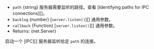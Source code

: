 <!-- YAML
added: v0.1.90
-->

* `path` {string} 服务器需要监听的路径。查看 [Identifying paths for IPC connections][]。
* `backlog` {number} [`server.listen()`][] 通用参数。
* `callback` {Function} [`server.listen()`][] 通用参数。
* Returns: {net.Server}

启动一个 [IPC][] 服务器监听给定 `path` 的连接。
